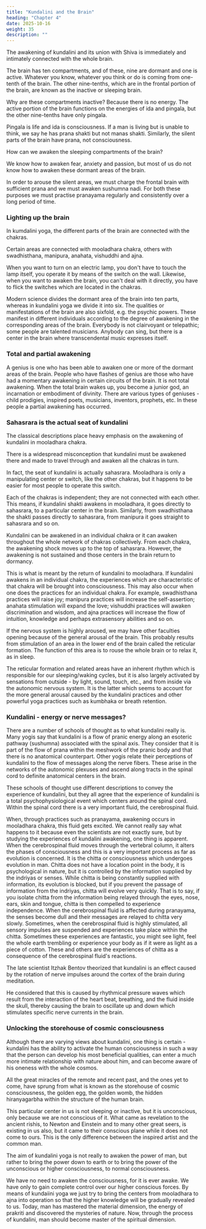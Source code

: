 ```yaml
---
title: "Kundalini and the Brain"
heading: "Chapter 4"
date: 2025-10-16
weight: 35
description: ""
---
```



The awakening of kundalini and its union with Shiva is immediately and intimately
connected with the whole brain. 

The brain has ten compartments, and of these, nine are
dormant and one is active. Whatever you know, whatever you think or do is coming from
one-tenth of the brain. The other nine-tenths, which are in the frontal portion of the brain,
are known as the inactive or sleeping brain.

Why are these compartments inactive? Because there is no energy. The active portion
of the brain functions on the energies of ida and pingala, but the other nine-tenths have
only pingala. 

Pingala is life and ida is consciousness. If a man is living but is unable to
think, we say he has prana shakti but not manas shakti. Similarly, the silent parts of the
brain have prana, not consciousness.

How can we awaken the sleeping compartments of the brain? 

We know how to awaken fear, anxiety and passion, but most of us do not know
how to awaken these dormant areas of the brain. 

In order to arouse the silent areas, we
must charge the frontal brain with sufficient prana and we must awaken sushumna nadi.
For both these purposes we must practise pranayama regularly and consistently over a
long period of time.


### Lighting up the brain

In kumdalini yoga, the different parts of the brain are connected with the chakras. 

Certain areas are connected with mooladhara chakra, others with
swadhisthana, manipura, anahata, vishuddhi and ajna. 

When you want to turn on an
electric lamp, you don't have to touch the lamp itself, you operate it by means of the
switch on the wall. Likewise, when you want to awaken the brain, you can't deal with it
directly, you have to flick the switches which are located in the chakras.

Modern science divides the dormant area of the brain into ten parts, whereas in
kundalini yoga we divide it into six. The qualities or manifestations of the brain are also
sixfold, e.g. the psychic powers. These manifest in different individuals according to the
degree of awakening in the corresponding areas of the brain. Everybody is not
clairvoyant or telepathic; some people are talented musicians. Anybody can sing, but
there is a center in the brain where transcendental music expresses itself.


### Total and partial awakening

A genius is one who has been able to awaken one or more of the dormant areas of the
brain. People who have flashes of genius are those who have had a momentary
awakening in certain circuits of the brain. It is not total awakening. When the total brain
wakes up, you become a junior god, an incarnation or embodiment of divinity. There are
various types of geniuses - child prodigies, inspired poets, musicians, inventors, prophets,
etc. In these people a partial awakening has occurred.


### Sahasrara is the actual seat of kundalini

The classical descriptions place heavy emphasis on the awakening of kundalini in mooladhara chakra.

There is a widespread misconception that kundalini must be awakened there and made to travel through and awaken all the chakras in turn. 

In fact, the seat of kundalini is actually sahasrara. Mooladhara is only a manipulating center or switch, like the other chakras, but it happens to be easier for most people to operate this switch.

Each of the chakras is independent; they are not connected with each other. This
means, if kundalini shakti awakens in mooladhara, it goes directly to sahasrara, to a
particular center in the brain. Similarly, from swadhisthana the shakti passes directly to
sahasrara, from manipura it goes straight to sahasrara and so on. 

Kundalini can be awakened in an individual chakra or it can awaken throughout the whole network of
chakras collectively. From each chakra, the awakening shock moves up to the top of
sahasrara. However, the awakening is not sustained and those centers in the brain return
to dormancy. 

This is what is meant by the return of kundalini to mooladhara.
If kundalini awakens in an individual chakra, the experiences which are characteristic
of that chakra will be brought into consciousness. This may also occur when one does the
practices for an individual chakra. For example, swadhisthana practices will raise joy;
manipura practices will increase the self-assertion; anahata stimulation will expand the
love; vishuddhi practices will awaken discrimination and wisdom, and ajna practices will
increase the flow of intuition, knowledge and perhaps extrasensory abilities and so on.

If the nervous system is highly aroused, we may have other faculties opening because
of the general arousal of the brain. This probably results from stimulation of an area in
the lower end of the brain called the reticular formation. The function of this area is to
rouse the whole brain or to relax it, as in sleep.

The reticular formation and related areas have an inherent rhythm which is
responsible for our sleeping/waking cycles, but it is also largely activated by sensations
from outside - by light, sound, touch, etc., and from inside via the autonomic nervous
system. It is the latter which seems to account for the more general arousal caused by the
kundalini practices and other powerful yoga practices such as kumbhaka or breath
retention.


### Kundalini - energy or nerve messages?

There are a number of schools of thought as to what kundalini really is. Many yogis
say that kundalini is a flow of pranic energy along an esoteric pathway (sushumna)
associated with the spinal axis. They consider that it is part of the flow of prana within
the meshwork of the pranic body and that there is no anatomical counterpart. Other yogis
relate their perceptions of kundalini to the flow of messages along the nerve fibers. These
arise in the networks of the autonomic plexuses and ascend along tracts in the spinal cord
to definite anatomical centers in the brain.

These schools of thought use different descriptions to convey the experience of
kundalini, but they all agree that the experience of kundalini is a total
psychophysiological event which centers around the spinal cord. Within the spinal cord
there is a very important fluid, the cerebrospinal fluid. 

When, through practices such as
pranayama, awakening occurs in mooladhara chakra, this fluid gets excited. We cannot
really say what happens to it because even the scientists are not exactly sure, but by
studying the experiences of kundalini awakening, one thing is apparent. When the
cerebrospinal fluid moves through the vertebral column, it alters the phases of
consciousness and this is a very important process as far as evolution is concerned.
It is the chitta or consciousness which undergoes evolution in man. Chitta does
not have a location point in the body, it is psychological in nature, but it is controlled by
the information supplied by the indriyas or senses. While chitta is being constantly
supplied with information, its evolution is blocked, but if you prevent the passage of
information from the indriyas, chitta will evolve very quickly. That is to say, if you
isolate chitta from the information being relayed through the eyes, nose, ears, skin and
tongue, chitta is then compelled to experience independence.
When the cerebrospinal fluid is affected during pranayama, the senses become dull
and their messages are relayed to chitta very slowly. Sometimes, when the cerebrospinal
fluid is highly stimulated, all sensory impulses are suspended and experiences take place
within the chitta. Sometimes these experiences are fantastic, you might see light, feel the
whole earth trembling or experience your body as if it were as light as a piece of cotton.
These and others are the experiences of chitta as a consequence of the cerebrospinal
fluid's reactions.

The late scientist Itzhak Bentov theorized that kundalini is an effect caused by the rotation of nerve impulses around the cortex of the brain during meditation.

He considered that this is caused by rhythmical pressure waves which result from the interaction of the heart beat, breathing, and the fluid inside the skull, thereby causing the brain to oscillate up and down which stimulates specific nerve
currents in the brain.


### Unlocking the storehouse of cosmic consciousness

Although there are varying views about kundalini, one thing is certain - kundalini has
the ability to activate the human consciousness in such a way that the person can develop
his most beneficial qualities, can enter a much more intimate relationship with nature
about him, and can become aware of his oneness with the whole cosmos.

All the great miracles of the remote and recent past, and the ones yet to come, have
sprung from what is known as the storehouse of cosmic consciousness, the golden egg,
the golden womb, the hidden hiranyagarbha within the structure of the human brain. 

This
particular center in us is not sleeping or inactive, but it is unconscious, only because we
are not conscious of it. What came as revelation to the ancient rishis, to Newton and
Einstein and to many other great seers, is existing in us also, but it came to their
conscious plane while it does not come to ours. This is the only difference between the
inspired artist and the common man.

The aim of kundalini yoga is not really to awaken the power of man, but rather to
bring the power down to earth or to bring the power of the unconscious or higher
consciousness, to normal consciousness. 

We have no need to awaken the consciousness,
for it is ever awake. We have only to gain complete control over our higher conscious
forces. By means of kundaiini yoga we just try to bring the centers from mooladhara to
ajna into operation so that the higher knowledge will be gradually revealed to us.
Today, man has mastered the material dimension, the energy of prakriti and
discovered the mysteries of nature. Now, through the process of kundalini, man should
become master of the spiritual dimension.
